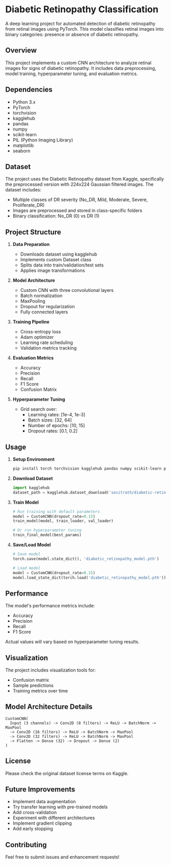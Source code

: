 # Diabetic Retinopathy Classification

A deep learning project for automated detection of diabetic retinopathy from retinal images using PyTorch. This model classifies retinal images into binary categories: presence or absence of diabetic retinopathy.

## Overview

This project implements a custom CNN architecture to analyze retinal images for signs of diabetic retinopathy. It includes data preprocessing, model training, hyperparameter tuning, and evaluation metrics.

## Dependencies

- Python 3.x
- PyTorch
- torchvision
- kagglehub
- pandas
- numpy
- scikit-learn
- PIL (Python Imaging Library)
- matplotlib
- seaborn

## Dataset

The project uses the Diabetic Retinopathy dataset from Kaggle, specifically the preprocessed version with 224x224 Gaussian filtered images. The dataset includes:
- Multiple classes of DR severity (No_DR, Mild, Moderate, Severe, Proliferate_DR)
- Images are preprocessed and stored in class-specific folders
- Binary classification: No_DR (0) vs DR (1)

## Project Structure

1. **Data Preparation**
   - Downloads dataset using kagglehub
   - Implements custom Dataset class
   - Splits data into train/validation/test sets
   - Applies image transformations

2. **Model Architecture**
   - Custom CNN with three convolutional layers
   - Batch normalization
   - MaxPooling
   - Dropout for regularization
   - Fully connected layers

3. **Training Pipeline**
   - Cross-entropy loss
   - Adam optimizer
   - Learning rate scheduling
   - Validation metrics tracking

4. **Evaluation Metrics**
   - Accuracy
   - Precision
   - Recall
   - F1 Score
   - Confusion Matrix

5. **Hyperparameter Tuning**
   - Grid search over:
     - Learning rates: [1e-4, 1e-3]
     - Batch sizes: [32, 64]
     - Number of epochs: [10, 15]
     - Dropout rates: [0.1, 0.2]

## Usage

1. **Setup Environment**
   ```bash
   pip install torch torchvision kagglehub pandas numpy scikit-learn pillow matplotlib seaborn
   ```

2. **Download Dataset**
   ```python
   import kagglehub
   dataset_path = kagglehub.dataset_download('sovitrath/diabetic-retinopathy-224x224-gaussian-filtered')
   ```

3. **Train Model**
   ```python
   # Run training with default parameters
   model = CustomCNN(dropout_rate=0.15)
   train_model(model, train_loader, val_loader)
   
   # Or run hyperparameter tuning
   train_final_model(best_params)
   ```

4. **Save/Load Model**
   ```python
   # Save model
   torch.save(model.state_dict(), 'diabetic_retinopathy_model.pth')
   
   # Load model
   model = CustomCNN(dropout_rate=0.15)
   model.load_state_dict(torch.load('diabetic_retinopathy_model.pth'))
   ```

## Performance

The model's performance metrics include:
- Accuracy
- Precision
- Recall
- F1 Score

Actual values will vary based on hyperparameter tuning results.

## Visualization

The project includes visualization tools for:
- Confusion matrix
- Sample predictions
- Training metrics over time

## Model Architecture Details

```
CustomCNN(
  Input (3 channels) -> Conv2D (8 filters) -> ReLU -> BatchNorm -> MaxPool
  -> Conv2D (16 filters) -> ReLU -> BatchNorm -> MaxPool
  -> Conv2D (32 filters) -> ReLU -> BatchNorm -> MaxPool
  -> Flatten -> Dense (32) -> Dropout -> Dense (2)
)
```

## License

Please check the original dataset license terms on Kaggle.

## Future Improvements

- Implement data augmentation
- Try transfer learning with pre-trained models
- Add cross-validation
- Experiment with different architectures
- Implement gradient clipping
- Add early stopping

## Contributing

Feel free to submit issues and enhancement requests!
